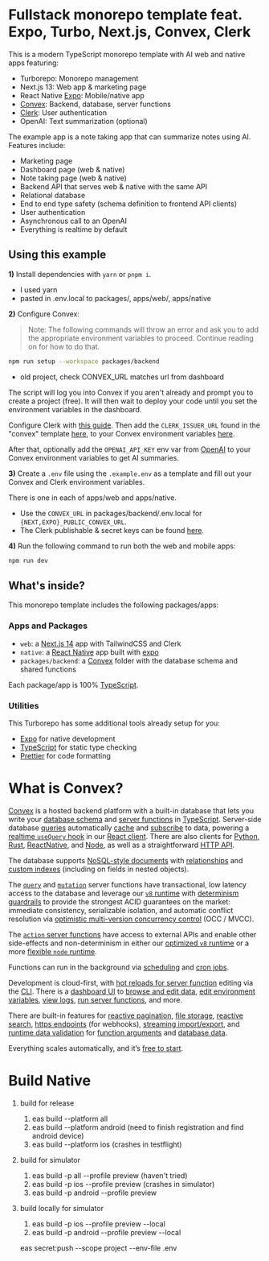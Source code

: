 # Fullstack monorepo template feat. Expo, Turbo, Next.js, Convex, Clerk

This is a modern TypeScript monorepo template with AI web and native apps featuring:

- Turborepo: Monorepo management
- Next.js 13: Web app & marketing page
- React Native [Expo](https://expo.dev/): Mobile/native app
- [Convex](https://convex.dev): Backend, database, server functions
- [Clerk](https://clerk.dev): User authentication
- OpenAI: Text summarization (optional)

The example app is a note taking app that can summarize notes using AI.
Features include:
- Marketing page
- Dashboard page (web & native)
- Note taking page (web & native)
- Backend API that serves web & native with the same API
- Relational database
- End to end type safety (schema definition to frontend API clients)
- User authentication
- Asynchronous call to an OpenAI
- Everything is realtime by default

## Using this example

**1)** Install dependencies with `yarn` or `pnpm i`.  

- I used yarn
- pasted in .env.local to packages/, apps/web/, apps/native

**2)** Configure Convex:

> Note: The following commands will throw an error and ask you to add the appropriate environment variables to proceed. Continue reading on for how to do that.

```sh
npm run setup --workspace packages/backend
```

- old project, check CONVEX_URL matches url from dashboard

The script will log you into Convex if you aren't already and prompt you to
create a project (free). It will then wait to deploy your code until you
set the environment variables in the dashboard.

Configure Clerk with [this guide](https://docs.convex.dev/auth/clerk). Then add the `CLERK_ISSUER_URL` found in the "convex" template [here](https://dashboard.clerk.com/last-active?path=jwt-templates), to your Convex environment variables [here](https://dashboard.convex.dev/deployment/settings/environment-variables&var=CLERK_ISSUER_URL).

After that, optionally add the `OPENAI_API_KEY` env var from [OpenAI](https://platform.openai.com/account/api-keys) to your Convex environment variables to get AI summaries.

**3)** Create a `.env` file using the `.example.env` as a template and fill out your Convex and Clerk environment variables.

There is one in each of apps/web and apps/native.

- Use the `CONVEX_URL` in packages/backend/.env.local for `{NEXT,EXPO}_PUBLIC_CONVEX_URL`.
- The Clerk publishable & secret keys can be found [here](https://dashboard.clerk.com/last-active?path=api-keys).

**4)** Run the following command to run both the web and mobile apps:

```sh
npm run dev
```

## What's inside?

This monorepo template includes the following packages/apps:

### Apps and Packages

- `web`: a [Next.js 14](https://nextjs.org/) app with TailwindCSS and Clerk
- `native`: a [React Native](https://reactnative.dev/) app built with [expo](https://docs.expo.dev/)
- `packages/backend`: a [Convex](https://www.convex.dev/) folder with the database schema and shared functions

Each package/app is 100% [TypeScript](https://www.typescriptlang.org/).

### Utilities

This Turborepo has some additional tools already setup for you:

- [Expo](https://docs.expo.dev/) for native development
- [TypeScript](https://www.typescriptlang.org/) for static type checking
- [Prettier](https://prettier.io) for code formatting

# What is Convex?

[Convex](https://convex.dev) is a hosted backend platform with a
built-in database that lets you write your
[database schema](https://docs.convex.dev/database/schemas) and
[server functions](https://docs.convex.dev/functions) in
[TypeScript](https://docs.convex.dev/typescript). Server-side database
[queries](https://docs.convex.dev/functions/query-functions) automatically
[cache](https://docs.convex.dev/functions/query-functions#caching--reactivity) and
[subscribe](https://docs.convex.dev/client/react#reactivity) to data, powering a
[realtime `useQuery` hook](https://docs.convex.dev/client/react#fetching-data) in our
[React client](https://docs.convex.dev/client/react). There are also clients for
[Python](https://docs.convex.dev/client/python),
[Rust](https://docs.convex.dev/client/rust),
[ReactNative](https://docs.convex.dev/client/react-native), and
[Node](https://docs.convex.dev/client/javascript), as well as a straightforward
[HTTP API](https://github.com/get-convex/convex-js/blob/main/src/browser/http_client.ts#L40).

The database supports
[NoSQL-style documents](https://docs.convex.dev/database/document-storage) with
[relationships](https://docs.convex.dev/database/document-ids) and
[custom indexes](https://docs.convex.dev/database/indexes/)
(including on fields in nested objects).

The
[`query`](https://docs.convex.dev/functions/query-functions) and
[`mutation`](https://docs.convex.dev/functions/mutation-functions) server functions have transactional,
low latency access to the database and leverage our
[`v8` runtime](https://docs.convex.dev/functions/runtimes) with
[determinism guardrails](https://docs.convex.dev/functions/runtimes#using-randomness-and-time-in-queries-and-mutations)
to provide the strongest ACID guarantees on the market:
immediate consistency,
serializable isolation, and
automatic conflict resolution via
[optimistic multi-version concurrency control](https://docs.convex.dev/database/advanced/occ) (OCC / MVCC).

The [`action` server functions](https://docs.convex.dev/functions/actions) have
access to external APIs and enable other side-effects and non-determinism in
either our
[optimized `v8` runtime](https://docs.convex.dev/functions/runtimes) or a more
[flexible `node` runtime](https://docs.convex.dev/functions/runtimes#nodejs-runtime).

Functions can run in the background via
[scheduling](https://docs.convex.dev/scheduling/scheduled-functions) and
[cron jobs](https://docs.convex.dev/scheduling/cron-jobs).

Development is cloud-first, with
[hot reloads for server function](https://docs.convex.dev/cli#run-the-convex-dev-server) editing via the
[CLI](https://docs.convex.dev/cli). There is a
[dashboard UI](https://docs.convex.dev/dashboard) to
[browse and edit data](https://docs.convex.dev/dashboard/deployments/data),
[edit environment variables](https://docs.convex.dev/production/environment-variables),
[view logs](https://docs.convex.dev/dashboard/deployments/logs),
[run server functions](https://docs.convex.dev/dashboard/deployments/functions), and more.

There are built-in features for
[reactive pagination](https://docs.convex.dev/database/pagination),
[file storage](https://docs.convex.dev/file-storage),
[reactive search](https://docs.convex.dev/text-search),
[https endpoints](https://docs.convex.dev/functions/http-actions) (for webhooks),
[streaming import/export](https://docs.convex.dev/database/import-export/), and
[runtime data validation](https://docs.convex.dev/database/schemas#validators) for
[function arguments](https://docs.convex.dev/functions/args-validation) and
[database data](https://docs.convex.dev/database/schemas#schema-validation).

Everything scales automatically, and it’s [free to start](https://www.convex.dev/plans).


# Build Native
1. build for release
    1. eas build --platform all 
    2. eas build --platform android (need to finish registration and find android device)
    3. eas build --platform ios (crashes in testflight)
2. build for simulator
    1. eas build -p all --profile preview (haven't tried)
    1. eas build -p ios --profile preview (crashes in simulator)
    1. eas build -p android --profile preview
3. build locally for simulator
    1. eas build -p ios --profile preview --local 
    2. eas build -p android --profile preview --local


    eas secret:push --scope project --env-file .env

<!-- 


original command cd ../.. && turbo run build --filter={/apps/web}...


native .env.local
-->


